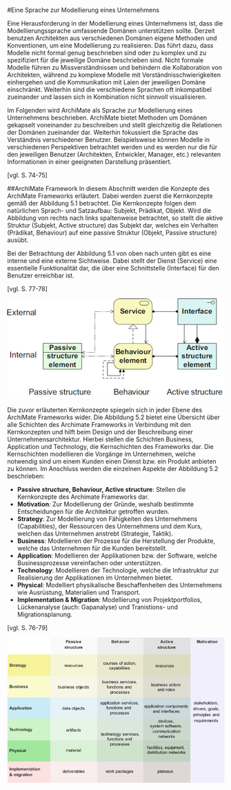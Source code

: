 #Eine Sprache zur Modellierung eines Unternehmens

Eine Herausforderung in der Modellierung eines Unternehmens ist, dass die Modellierungssprache umfassende Domänen unterstützen sollte. Derzeit benutzen Architekten aus verschiedenen Domänen eigene Methoden und Konventionen, um eine Modellierung zu realisieren. Das führt dazu, dass Modelle nicht formal genug beschrieben sind oder zu komplex und zu spezifiziert für die jeweilige Domäne beschrieben sind. Nicht formale Modelle führen zu Missverständnissen und behindern die Kollaboration von Architekten, während zu komplexe Modelle mit Verständnisschwierigkeiten einhergehen und die Kommunikation mit Laien der jeweiligen Domäne einschränkt. Weiterhin sind die verschiedene Sprachen oft inkompatibel zueinander und lassen sich in Kombination nicht sinnvoll visualisieren.

Im Folgenden wird ArchiMate als Sprache zur Modellierung eines Unternehmens beschrieben. ArchiMate bietet Methoden um Domänen gekapselt voneinander zu beschreiben und stellt gleichzeitig die Relationen der Domänen zueinander dar. Weiterhin fokussiert die Sprache das Verständnis verschiedener Benutzer. Beispielsweise können Modelle in verschiedenen Perspektiven betrachtet werden und es werden nur die für den jeweiligen Benutzer (Architekten, Entwickler, Manager, etc.) relevanten Informationen in einer geeigneten Darstellung präsentiert.

[vgl. S. 74-75]

##ArchiMate Framework
In diesem Abschnitt werden die Konzepte des ArchiMate Frameworks erläutert. Dabei werden zuerst die Kernkonzepte gemäß der Abbildung 5.1 betrachtet. Die Kernkonzepte folgen dem natürlichen Sprach- und Satzaufbau: Subjekt, Prädikat, Objekt. Wird die Abbildung von rechts nach links spaltenweise betrachtet, so stellt die aktive Struktur (Subjekt, Active structure) das Subjekt dar, welches ein Verhalten (Prädikat, Behaviour) auf eine passive Struktur (Objekt, Passive structure) ausübt.

Bei der Betrachtung der Abbildung 5.1 von oben nach unten gibt es eine interne und eine externe Sichtweise. Dabei stellt der Dienst (Service) eine essentielle Funktionalität dar, die über eine Schnittstelle (Interface) für den Benutzer erreichbar ist.

[vgl. S. 77-78]

![Abbildung 5.1: Kernkonzepte des ArchiMate Frameworks als Metamodell](/assets/ArchiMateCoreConcepts.png)

Die zuvor erläuterten Kernkonzepte spiegeln sich in jeder Ebene des ArchiMate Frameworks wider. Die Abbildung 5.2 bietet eine Übersicht über alle Schichten des Archimate Frameworks in Verbindung mit den Kernkonzepten und hilft beim Design und der Beschreibung einer Unternehmensarchitektur. Hierbei stellen die Schichten Business, Application und Technology, die Kernschichten des Frameworks dar. Die Kernschichten modellieren die Vorgänge im Unternehmen, welche notwendig sind um einem Kunden einen Dienst bzw. ein Produkt anbieten zu können. Im Anschluss werden die einzelnen Aspekte der Abbildung 5.2 beschrieben:

* __Passive structure, Behaviour, Active structure__: Stellen die Kernkonzepte des Archimate Frameworks dar.
* __Motivation__:  Zur Modellierung der Gründe, weshalb bestimmte Entscheidungen für die Architektur getroffen wurden.
* __Strategy__: Zur Modellierung von Fähigkeiten des Unternehmens (Capabilities), der Ressourcen des Unternehmens und dem Kurs, welchen das Unternehmen anstrebt (Strategie, Taktik).
* __Business__: Modellieren der Prozesse für die Herstellung der Produkte, welche das Unternehmen für die Kunden bereitstellt.
* __Application__: Modellieren der Applikationen bzw. der Software, welche Businessprozesse vereinfachen oder unterstützen.
* __Technology__: Modellieren der Technologie, welche die Infrastruktur zur Realisierung der Applikationen im Unternehmen bietet.
* __Physical__: Modelliert physikalische Beschaffenheiten des Unternehmens wie Ausrüstung, Materialien und Transport.
* __Implementation & Migration__: Modellierung von Projektportfolios, Lückenanalyse (auch: Gapanalyse) und Tranistions- und Migrationsplanung.

[vgl. S. 76-79]

![Abbildung 5.2: Konzept des ArchiMate Frameworks](/assets/ArchiMateConcepts.png)

